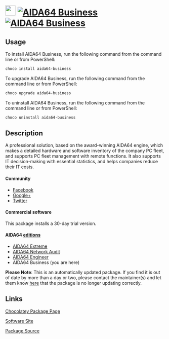 ﻿# <img src="https://cdn.jsdelivr.net/gh/mkevenaar/chocolatey-packages@c81b24be45c733d678c120410c5c099719a080d6/icons/aida64-business.png" width="32" height="32"/> [![AIDA64 Business](https://img.shields.io/chocolatey/v/aida64-business.svg?label=AIDA64+Business)](https://community.chocolatey.org/packages/aida64-business) [![AIDA64 Business](https://img.shields.io/chocolatey/dt/aida64-business.svg)](https://community.chocolatey.org/packages/aida64-business)

## Usage

To install AIDA64 Business, run the following command from the command line or from PowerShell:

```powershell
choco install aida64-business
```

To upgrade AIDA64 Business, run the following command from the command line or from PowerShell:

```powershell
choco upgrade aida64-business
```

To uninstall AIDA64 Business, run the following command from the command line or from PowerShell:

```powershell
choco uninstall aida64-business
```

## Description

A professional solution, based on the award-winning AIDA64 engine, which makes a detailed hardware and software inventory of the company PC fleet, and supports PC fleet management with remote functions. It also supports IT decision-making with essential statistics, and helps companies reduce their IT costs.

#### Community

* [Facebook](https://www.facebook.com/AIDA64)
* [Google+](https://plus.google.com/+aida64)
* [Twitter](https://twitter.com/FinalWire)

#### Commercial software

This package installs a 30-day trial version.

#### AIDA64 [editions](http://www.aida64.com/compare-aida64-features)

* [AIDA64 Extreme](https://community.chocolatey.org/packages/aida64-extreme)
* [AIDA64 Network Audit](https://community.chocolatey.org/packages/aida64-networkaudit)
* [AIDA64 Engineer](https://community.chocolatey.org/packages/aida64-engineer)
* AIDA64 Business (you are here)

**Please Note**: This is an automatically updated package. If you find it is
out of date by more than a day or two, please contact the maintainer(s) and
let them know [here](https://github.com/mkevenaar/chocolatey-packages/issues) that the package is no longer updating correctly.


## Links

[Chocolatey Package Page](https://community.chocolatey.org/packages/aida64-business)

[Software Site](http://www.aida64.com/products/aida64-business)

[Package Source](https://github.com/mkevenaar/chocolatey-packages/tree/master/automatic/aida64-business)

